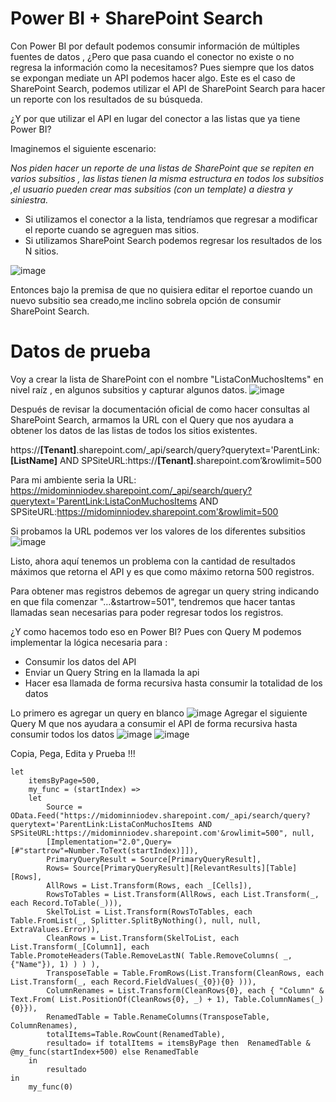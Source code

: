 # Power BI + SharePoint Search

Con Power BI por default podemos consumir información de múltiples fuentes de datos , ¿Pero que pasa cuando el conector no existe o no regresa la información como la necesitamos?
Pues siempre que los datos se expongan mediate un API podemos hacer algo.
Este es el caso de SharePoint Search, podemos utilizar el API de SharePoint Search  para hacer un reporte con los resultados de su búsqueda.


¿Y por que utilizar el API en lugar del conector a las listas que ya tiene Power BI?

Imaginemos el siguiente escenario:

*Nos piden hacer un reporte de una listas de SharePoint que se repiten en varios subsitios , las listas tienen la misma estructura en todos los subsitios ,el usuario pueden crear mas subsitios (con un template) a diestra y siniestra.*

* Si utilizamos el conector a la lista, tendríamos que regresar a modificar el reporte cuando se agreguen mas sitios.
* Si utilizamos SharePoint Search podemos regresar los resultados de los N sitios.

![image](https://user-images.githubusercontent.com/50918464/134263821-d071b7ff-24db-4225-a3d2-4e9e4f83e7dd.png)

Entonces bajo la premisa de que no quisiera editar el reportoe cuando un nuevo subsitio sea creado,me inclino sobrela opción de consumir SharePoint Search.

# Datos de prueba

Voy a crear la lista de SharePoint con el nombre "ListaConMuchosItems" en nivel raíz , en algunos subsitios y capturar algunos datos.
![image](https://user-images.githubusercontent.com/50918464/134264250-35d47487-0c09-4e4c-9911-fe19589765ec.png)

Después de revisar la documentación oficial  de como hacer consultas al SharePoint Search, armamos la URL con el Query que nos ayudara a obtener los datos de las listas de todos los sitios existentes.

https://**[Tenant]**.sharepoint.com/_api/search/query?querytext='ParentLink:**[ListName]** AND SPSiteURL:https://**[Tenant]**.sharepoint.com’&rowlimit=500

Para mi ambiente seria la URL: https://midominniodev.sharepoint.com/_api/search/query?querytext='ParentLink:ListaConMuchosItems AND SPSiteURL:https://midominniodev.sharepoint.com'&rowlimit=500

Si probamos la URL podemos ver los valores de los diferentes subsitios
![image](https://user-images.githubusercontent.com/50918464/134264613-adf4c5e3-ab35-4432-b033-95e2d815358f.png)

Listo, ahora aquí tenemos un problema con la cantidad de resultados máximos que retorna el API y es que como máximo retorna 500 registros.

Para obtener mas registros debemos de agregar un query string  indicando en que fila comenzar  "…&startrow=501", tendremos que hacer tantas llamadas sean necesarias para poder regresar todos los registros.

¿Y como hacemos todo eso en Power BI? Pues con Query M podemos implementar la lógica necesaria para :

* Consumir los datos del API
* Enviar un Query String en la llamada la api
* Hacer esa llamada de forma recursiva hasta consumir la totalidad de los datos

Lo primero es agregar un query en blanco
 ![image](https://user-images.githubusercontent.com/50918464/134264763-9467c0a6-0dea-4630-89de-328ab3b695b4.png)
Agregar el siguiente Query M que nos ayudara a consumir el API  de forma recursiva hasta consumir todos los datos
![image](https://user-images.githubusercontent.com/50918464/134264840-237c2f4b-9e8f-4a49-9391-0f4f7d97ed50.png)
![image](https://user-images.githubusercontent.com/50918464/134264903-1541343d-a9e8-41f5-bb17-611170a83012.png)

Copia, Pega, Edita y Prueba !!!

```shell
let
    itemsByPage=500,  
    my_func = (startIndex) =>
    let 
        Source = OData.Feed("https://midominniodev.sharepoint.com/_api/search/query?querytext='ParentLink:ListaConMuchosItems AND SPSiteURL:https://midominniodev.sharepoint.com'&rowlimit=500", null, 
        [Implementation="2.0",Query=[#"startrow"=Number.ToText(startIndex)]]),
        PrimaryQueryResult = Source[PrimaryQueryResult],
        Rows= Source[PrimaryQueryResult][RelevantResults][Table][Rows],
        AllRows = List.Transform(Rows, each _[Cells]),
        RowsToTables = List.Transform(AllRows, each List.Transform(_, each Record.ToTable(_))),    
        SkelToList = List.Transform(RowsToTables, each Table.FromList(_, Splitter.SplitByNothing(), null, null, ExtraValues.Error)),
        CleanRows = List.Transform(SkelToList, each List.Transform(_[Column1], each Table.PromoteHeaders(Table.RemoveLastN( Table.RemoveColumns( _,{"Name"}), 1) ) ) ),
        TransposeTable = Table.FromRows(List.Transform(CleanRows, each List.Transform(_, each Record.FieldValues(_{0}){0} ))),
        ColumnRenames = List.Transform(CleanRows{0}, each { "Column" & Text.From( List.PositionOf(CleanRows{0}, _) + 1), Table.ColumnNames(_){0}}),
        RenamedTable = Table.RenameColumns(TransposeTable, ColumnRenames),
        totalItems=Table.RowCount(RenamedTable),            
        resultado= if totalItems = itemsByPage then  RenamedTable & @my_func(startIndex+500) else RenamedTable
    in
        resultado
in
    my_func(0)

```
